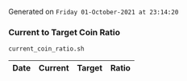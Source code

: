 Generated on `Friday 01-October-2021 at 23:14:20`

### Current to Target Coin Ratio
`current_coin_ratio.sh`

Date|Current|Target|Ratio
---|---|---|---

